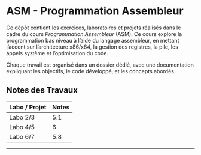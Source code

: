 # ASM - Programmation Assembleur

Ce dépôt contient les exercices, laboratoires et projets réalisés dans le cadre du cours *Programmation Assembleur* (ASM). Ce cours explore la programmation bas niveau à l’aide du langage assembleur, en mettant l’accent sur l’architecture x86/x64, la gestion des registres, la pile, les appels système et l’optimisation du code.

Chaque travail est organisé dans un dossier dédié, avec une documentation expliquant les objectifs, le code développé, et les concepts abordés.

## Notes des Travaux

| Labo / Projet   | Notes |
|-----------------|-------|
| Labo 2/3          |   5.1   |
| Labo 4/5          |   6   |
| Labo 6/7         |   5.8   |


---

